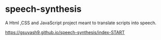 # speech-synthesis
A Html ,CSS and JavaScript project meant to translate scripts into speech.

https://gsuyash9.github.io/speech-synthesis/index-START
